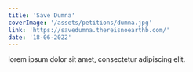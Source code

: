```yaml
---
title: 'Save Dumna'
coverImage: '/assets/petitions/dumna.jpg'
link: 'https://savedumna.thereisnoearthb.com/'
date: '18-06-2022'
---
```


lorem ipsum dolor sit amet, consectetur adipiscing elit.
